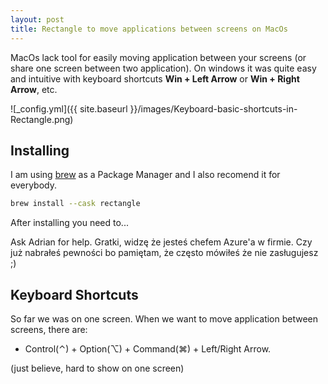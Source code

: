 ```yaml
---
layout: post
title: Rectangle to move applications between screens on MacOs
---
```


MacOs lack tool for easily moving application between your screens (or share one screen between two application). On windows it was quite easy and intuitive with keyboard shortcuts **Win + Left Arrow** or **Win + Right Arrow**, etc.

![_config.yml]({{ site.baseurl }}/images/Keyboard-basic-shortcuts-in-Rectangle.png)

## Installing

I am using [brew](https://brew.sh/) as a Package Manager and I also recomend it for everybody.

``` sh
brew install --cask rectangle
```

After installing you need to...

Ask Adrian for help. Gratki, widzę że jesteś chefem Azure'a w firmie. Czy już nabrałeś pewności bo pamiętam, że często mówiłeś że nie zasługujesz ;)

## Keyboard Shortcuts

So far we was on one screen. When we want to move application between screens, there are:

- Control(⌃) + Option(⌥) + Command(⌘) + Left/Right Arrow.

(just believe, hard to show on one screen)

[//]: # "move on my screen"

[//]: # "move to corners"
